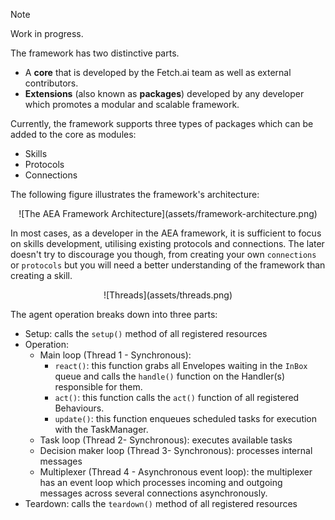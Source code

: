 <div class="admonition note">
  <p class="admonition-title">Note</p>
  <p>Work in progress.</p>
</div>

The framework has two distinctive parts.

-   A **core** that is developed by the Fetch.ai team as well as external contributors.
-   **Extensions** (also known as **packages**) developed by any developer which promotes a modular and scalable framework.

Currently, the framework supports three types of packages which can be added to the core as modules:

-   Skills
-   Protocols
-   Connections

The following figure illustrates the framework's architecture:

<center>![The AEA Framework Architecture](assets/framework-architecture.png)</center>


In most cases, as a developer in the AEA framework, it is sufficient to focus on skills development, utilising existing protocols and connections. 
The later doesn't try to discourage you though, from creating your own `connections` or `protocols` but you will need a better understanding of the framework than creating a skill.


<center>![Threads](assets/threads.png)</center>

The agent operation breaks down into three parts:

* Setup: calls the `setup()` method of all registered resources
* Operation:
    * Main loop (Thread 1 - Synchronous):
        * `react()`: this function grabs all Envelopes waiting in the `InBox` queue and calls the `handle()` function on the Handler(s) responsible for them.
        * `act()`: this function calls the `act()` function of all registered Behaviours.
        * `update()`: this function enqueues scheduled tasks for execution with the TaskManager.
    * Task loop (Thread 2- Synchronous): executes available tasks
    * Decision maker loop (Thread 3- Synchronous): processes internal messages
    * Multiplexer (Thread 4 - Asynchronous event loop): the multiplexer has an event loop which processes incoming and outgoing messages across several connections asynchronously.
* Teardown: calls the `teardown()` method of all registered resources

<br />